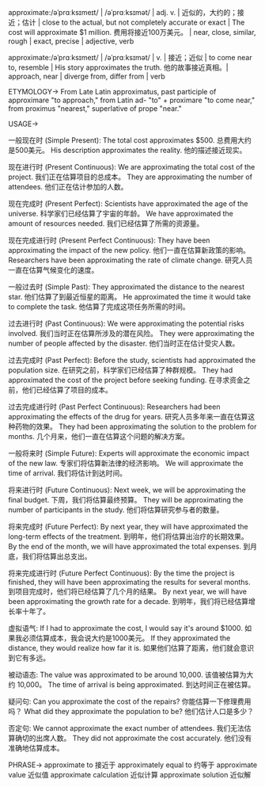 approximate:/əˈprɑːksɪmeɪt/ | /əˈprɑːksɪmət/ | adj. v. | 近似的，大约的；接近；估计 | close to the actual, but not completely accurate or exact | The cost will approximate $1 million.  费用将接近100万美元。 | near, close, similar, rough | exact, precise | adjective, verb

approximate:/əˈprɑːksɪmeɪt/ | /əˈprɑːksɪmət/ | v. | 接近；近似 | to come near to, resemble | His story approximates the truth. 他的故事接近真相。| approach, near | diverge from, differ from | verb

ETYMOLOGY->
From Late Latin approximatus, past participle of approximare "to approach," from Latin ad- "to" + proximare "to come near," from proximus "nearest," superlative of prope "near."

USAGE->

一般现在时 (Simple Present):
The total cost approximates $500. 总费用大约是500美元。
His description approximates the reality. 他的描述接近现实。

现在进行时 (Present Continuous):
We are approximating the total cost of the project. 我们正在估算项目的总成本。
They are approximating the number of attendees. 他们正在估计参加的人数。

现在完成时 (Present Perfect):
Scientists have approximated the age of the universe. 科学家们已经估算了宇宙的年龄。
We have approximated the amount of resources needed. 我们已经估算了所需的资源量。

现在完成进行时 (Present Perfect Continuous):
They have been approximating the impact of the new policy. 他们一直在估算新政策的影响。
Researchers have been approximating the rate of climate change. 研究人员一直在估算气候变化的速度。

一般过去时 (Simple Past):
They approximated the distance to the nearest star. 他们估算了到最近恒星的距离。
He approximated the time it would take to complete the task. 他估算了完成这项任务所需的时间。

过去进行时 (Past Continuous):
We were approximating the potential risks involved. 我们当时正在估算所涉及的潜在风险。
They were approximating the number of people affected by the disaster. 他们当时正在估计受灾人数。


过去完成时 (Past Perfect):
Before the study, scientists had approximated the population size. 在研究之前，科学家们已经估算了种群规模。
They had approximated the cost of the project before seeking funding. 在寻求资金之前，他们已经估算了项目的成本。


过去完成进行时 (Past Perfect Continuous):
Researchers had been approximating the effects of the drug for years. 研究人员多年来一直在估算这种药物的效果。
They had been approximating the solution to the problem for months. 几个月来，他们一直在估算这个问题的解决方案。


一般将来时 (Simple Future):
Experts will approximate the economic impact of the new law. 专家们将估算新法律的经济影响。
We will approximate the time of arrival. 我们将估计到达时间。

将来进行时 (Future Continuous):
Next week, we will be approximating the final budget. 下周，我们将估算最终预算。
They will be approximating the number of participants in the study. 他们将估算研究参与者的数量。


将来完成时 (Future Perfect):
By next year, they will have approximated the long-term effects of the treatment. 到明年，他们将估算出治疗的长期效果。
By the end of the month, we will have approximated the total expenses. 到月底，我们将估算出总支出。

将来完成进行时 (Future Perfect Continuous):
By the time the project is finished, they will have been approximating the results for several months. 到项目完成时，他们将已经估算了几个月的结果。
By next year, we will have been approximating the growth rate for a decade. 到明年，我们将已经估算增长率十年了。

虚拟语气:
If I had to approximate the cost, I would say it's around $1000. 如果我必须估算成本，我会说大约是1000美元。
If they approximated the distance, they would realize how far it is. 如果他们估算了距离，他们就会意识到它有多远。

被动语态:
The value was approximated to be around 10,000.  该值被估算为大约 10,000。
The time of arrival is being approximated. 到达时间正在被估算。


疑问句:
Can you approximate the cost of the repairs? 你能估算一下修理费用吗？
What did they approximate the population to be? 他们估计人口是多少？

否定句:
We cannot approximate the exact number of attendees. 我们无法估算确切的出席人数。
They did not approximate the cost accurately. 他们没有准确地估算成本。


PHRASE->
approximate to  接近于
approximately equal to  约等于
approximate value 近似值
approximate calculation  近似计算
approximate solution 近似解


